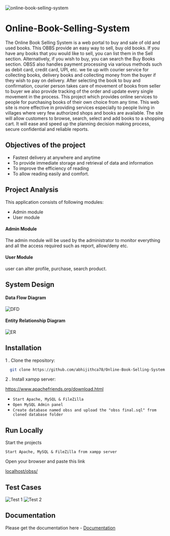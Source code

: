 
![online-book-selling-system](https://github.com/abhijithca78/Online-Book-Selling-System/assets/83497961/e5c14bba-8636-42aa-9ff9-1cb40c487b79)

# Online-Book-Selling-System

The Online Book Selling System is a web portal to buy and sale of old and used books. This OBBS provide an easy way to sell, buy old books. If you have any books that you would like to sell, you can list them in the Sell section. Alternatively, if you wish to buy, you can search the Buy Books section. OBSS also handles payment processing via various methods such as debit card, credit card, UPI, etc. we tie up with courier service for collecting books, delivery books and collecting money from the buyer if they wish to pay on delivery. After selecting the book to buy and confirmation, courier person takes care of movement of books from seller to buyer we also provide tracking of the order and update every single movement in the process. This project which provides online services to people for purchasing books of their own choice from any time. This web site is more effective in providing services especially to people living in villages where very few authorized shops and books are available. The site will allow customers to browse, search, select and add books to a shopping cart. It will ease and speed up the planning decision making process, secure confidential and reliable reports.


## Objectives of the project

- Fastest delivery at anywhere and anytime 
- To provide immediate storage and retrieval of data and information 
- To improve the efficiency of reading 
- To allow reading easily and comfort.
## Project Analysis

This application consists of following modules:

- Admin module
- User module

#### Admin Module

The admin module will be used by the administrator to monitor everything and all the access required such as report, allow/deny etc.

#### User Module

user can alter profile, purchase, search product.

## System Design

#### Data Flow Diagram
![DFD](https://github.com/abhijithca78/Online-Book-Selling-System/assets/83497961/9428eadd-952c-4a18-aad4-4e9b8b25f594)

#### Entity Relationship Diagram
![ER](https://github.com/abhijithca78/Online-Book-Selling-System/assets/83497961/7372e84e-8a29-4de6-a2e4-81e6ff6d2e92)

## Installation

1 . Clone the repository:

```bash
  git clone https://github.com/abhijithca78/Online-Book-Selling-System.git
```

2 . Install xampp server:

  <a href="https://www.apachefriends.org/download.html">https://www.apachefriends.org/download.html</a>

- `Start Apache, MySQL & FileZilla`
- `Open MySQL Admin panel`
- `Create database named obss and upload the "obss final.sql" from cloned database folder`

## Run Locally

Start the projects

`Start Apache, MySQL & FileZilla from xampp server`

Open your browser and paste this link

  <a href="localhost/obss/" target="_blank">localhost/obss/</a>


## Test Cases

![Test 1](https://github.com/abhijithca78/Online-Book-Selling-System/assets/83497961/7080111c-25bc-43b0-9d57-f37faa8a0c1b)
![Test 2](https://github.com/abhijithca78/Online-Book-Selling-System/assets/83497961/ce70e657-65ab-4ebb-8b2c-5fec7573f951)



## Documentation

Please get the documentation here -
[Documentation](https://github.com/abhijithca78/Online-Book-Selling-System/files/13417182/documentation.pdf)

